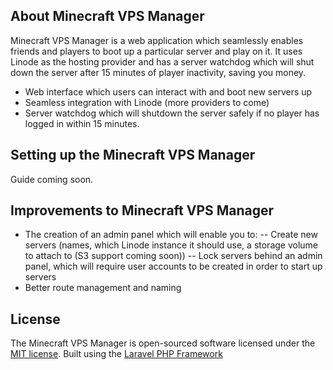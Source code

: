 ## About Minecraft VPS Manager

Minecraft VPS Manager is a web application which seamlessly enables friends and players to boot up a particular server and play on it. It uses Linode as the hosting provider and has a server watchdog which will shut down the server after 15 minutes of player inactivity, saving you money.

-   Web interface which users can interact with and boot new servers up
-   Seamless integration with Linode (more providers to come)
-   Server watchdog which will shutdown the server safely if no player has logged in within 15 minutes.

## Setting up the Minecraft VPS Manager

Guide coming soon.

## Improvements to Minecraft VPS Manager

-   The creation of an admin panel which will enable you to:
    -- Create new servers (names, which Linode instance it should use, a storage volume to attach to (S3 support coming soon))
    -- Lock servers behind an admin panel, which will require user accounts to be created in order to start up servers
-   Better route management and naming

<!-- ## Contributing

Thank you for considering contributing to the Laravel framework! The contribution guide can be found in the [Laravel documentation](https://laravel.com/docs/contributions). -->

## License

The Minecraft VPS Manager is open-sourced software licensed under the [MIT license](https://opensource.org/licenses/MIT).
Built using the [Laravel PHP Framework](https://laravel.com)
